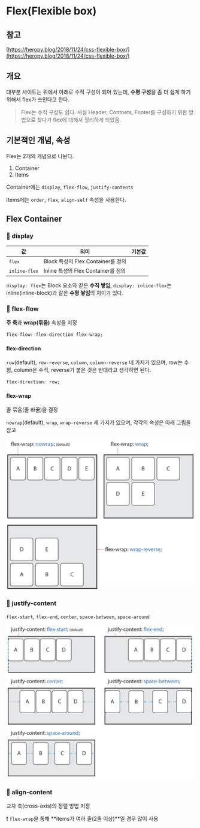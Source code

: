# Flex(Flexible box)

## 참고

[https://heropy.blog/2018/11/24/css-flexible-box/](https://heropy.blog/2018/11/24/css-flexible-box/)

## 개요

대부분 사이트는 위에서 아래로 수직 구성이 되어 있는데, **수평 구성**을 좀 더 쉽게 하기 위해서 flex가 쓰인다고 한다.

> Flex는 수직 구성도 쉽다. 사실 Header, Contnets, Footer를 구성하기 위한 방법으로 찾다가 flex에 대해서 정리하게 되었음.

## 기본적인 개념, 속성

Flex는 2개의 개념으로 나뉜다.

1. Container
2. Items

Container에는 `display`, `flex-flow`, `justify-contents`

Items에는 `order`, `flex`, `align-self` 속성을 사용한다.

## Flex Container

### :banana: display

| 값            | 의미                                | 기본값 |
| ------------- | ----------------------------------- | ------ |
| `flex`        | Block 특성의 Flex Container를 정의  |        |
| `inline-flex` | Inline 특성의 Flex Container를 정의 |        |

`display: flex`는 Block 요소와 같은 **수직 쌓임**, `display: inline-flex`는 inline(inline-block)과 같은 **수평 쌓임**의 차이가 있다.

### :banana: flex-flow

**주 축**과 **wrap(묶음)** 속성을 지정

```css
flex-flow: flex-direction flex-wrap;
```

#### flex-direction

`row`(default), `row-reverse`, `column`, `column-reverse` 네 가지가 있으며, row는 수평, column은 수직, reverse가 붙은 것은 반대라고 생각하면 된다.

```css
flex-direction: row;
```

#### flex-wrap

줄 묶음(줄 바꿈)을 결정

`nowrap`(default), `wrap`, `wrap-reverse` 세 가지가 있으며, 각각의 속성은 아래 그림을 참고

<img src="img/스크린샷 2019-12-18 오후 10.44.49.png" />

### :banana: justify-content

`flex-start`, `flex-end`, `center`, `space-between`, `space-around`

<img src="img/스크린샷 2019-12-18 오후 11.06.37.png" />

### :banana: align-content

교차 축(cross-axis)의 정렬 방법 지정

:exclamation: `flex-wrap`을 통해 **items가 여러 줄(2줄 이상)**일 경우 많이 사용
